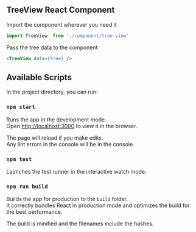 ## TreeView React Component

Import the component wherever you need it
```javascript
import TreeView  from './component/tree-view'
```
Pass the tree data to the component
```html
<TreeView data={tree} />
```

## Available Scripts

In the project directory, you can run:

### `npm start`

Runs the app in the development mode.<br>
Open [http://localhost:3000](http://localhost:3000) to view it in the browser.

The page will reload if you make edits.<br>
Any lint errors in the console will be in the console.

### `npm test`
Launches the test runner in the interactive watch mode.  

### `npm run build`

Builds the app for production to the `build` folder.<br>
It correctly bundles React in production mode and optimizes the build for the best performance.

The build is minified and the filenames include the hashes.<br>

